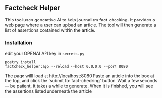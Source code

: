 ## Factcheck Helper

This tool uses generative AI to help journalism fact-checking. 
It provides a web page where a user can upload an article. The tool will then generate a list of assertions contained
within the article.

### Installation

edit your OPENAI API key in `secrets.py`

```
poetry install
factcheck_helper:app --reload --host 0.0.0.0 --port 8080
```

The page willl load at http://localhost:8080
Paste an article into the box at the top, and click the 'submit for fact-checking' button. Wait a few seconds --
be patient, it takes a while to generate. When it is finished, you will see the assertions listed underneath
the article



